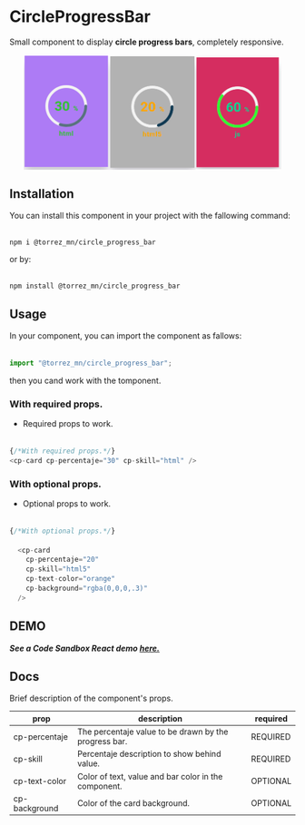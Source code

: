 # CircleProgressBar

Small component to display **circle progress bars**, completely responsive.

<div style="display:flex;flex-direction:row;justify-content:center;align-items:center;">
<img src="docs/chart1.png"  width="30%" height="100%">
<img src="docs/chart2.png"  width="30%" height="100%">
<img src="docs/chart3.png"  width="30%" height="100%">
</div >


## Installation

You can install this component in your project with the fallowing command:

```console

npm i @torrez_mn/circle_progress_bar

```

or by:

```console

npm install @torrez_mn/circle_progress_bar

```

## Usage

In your component, you can import the component as fallows:

```JavaScript

import "@torrez_mn/circle_progress_bar";

```

then you cand work with the tomponent.

### With required props.
- Required props to work. 

```JavaScript

{/*With required props.*/}
<cp-card cp-percentaje="30" cp-skill="html" />

```

### With optional props.
- Optional props to work. 

```JavaScript

{/*With optional props.*/}

  <cp-card
    cp-percentaje="20"
    cp-skill="html5"
    cp-text-color="orange"
    cp-background="rgba(0,0,0,.3)"
  />

```


## DEMO
***See a *Code Sandbox* React demo [here.](https://wg5103.csb.app/)***

## Docs

Brief description of the component's props.


| prop | description | required |
|------|-------------|----------|
|cp-percentaje|The percentaje value to be drawn by the progress bar.| REQUIRED|
|cp-skill|Percentaje description to show behind value.|REQUIRED|
|cp-text-color|Color of text, value and bar color in the component.|OPTIONAL|
|cp-background|Color of the card background.|OPTIONAL|
